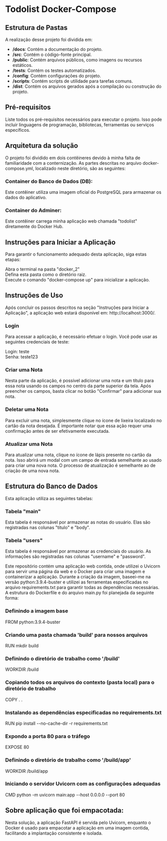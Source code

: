 # Todolist Docker-Compose

## Estrutura de Pastas
A realização desse projeto foi dividida em:

- **/docs**: Contém a documentação do projeto.
- **/src**: Contém o código-fonte principal.
- **/public**: Contém arquivos públicos, como imagens ou recursos estáticos.
- **/tests**: Contém os testes automatizados.
- **/config**: Contém configurações do projeto.
- **/scripts**: Contém scripts de utilidade para tarefas comuns.
- **/dist**: Contém os arquivos gerados após a compilação ou construção do projeto.

## Pré-requisitos
Liste todos os pré-requisitos necessários para executar o projeto. Isso pode incluir linguagens de programação, bibliotecas, ferramentas ou serviços específicos.

## Arquitetura da solução
O projeto foi dividido em dois contêineres devido à minha falta de familiaridade com a conternização. As partes descritas no arquivo docker-compose.yml, localizado neste diretório, são as seguintes:

### Container do Banco de Dados (DB): 
Este contêiner utiliza uma imagem oficial do PostgreSQL para armazenar os dados do aplicativo.

### Container do Adminer: 
Este contêiner carrega minha aplicação web chamada "todolist" diretamente do Docker Hub.


## Instruções para Iniciar a Aplicação
Para garantir o funcionamento adequado desta aplicação, siga estas etapas:

Abra o terminal na pasta "docker_2" <br>
Defina esta pasta como o diretório raiz. <br>
Execute o comando "docker-compose up" para inicializar a aplicação.

## Instruções de Uso
Após concluir os passos descritos na seção "Instruções para Iniciar a Aplicação", a aplicação web estará disponível em: http://localhost:3000/.

### Login
Para acessar a aplicação, é necessário efetuar o login. Você pode usar as seguintes credenciais de teste:

Login: teste <br>
Senha: teste123

### Criar uma Nota
Nesta parte da aplicação, é possível adicionar uma nota e um título para essa nota usando os campos no centro da parte superior da tela. Após preencher os campos, basta clicar no botão "Confirmar" para adicionar sua nota.

### Deletar uma Nota
Para excluir uma nota, simplesmente clique no ícone de lixeira localizado no cartão da nota desejada. É importante notar que essa ação requer uma confirmação antes de ser efetivamente executada.

### Atualizar uma Nota
Para atualizar uma nota, clique no ícone de lápis presente no cartão da nota. Isso abrirá um modal com um campo de entrada semelhante ao usado para criar uma nova nota. O processo de atualização é semelhante ao de criação de uma nova nota.

## Estrutura do Banco de Dados
Esta aplicação utiliza as seguintes tabelas:

### Tabela "main"
Esta tabela é responsável por armazenar as notas do usuário. Elas são registradas nas colunas "titulo" e "body".

### Tabela "users"
Esta tabela é responsável por armazenar as credenciais do usuário. As informações são registradas nas colunas "username" e "password".

Este repositório contém uma aplicação web contida, onde utilizei o Uvicorn para servir uma página da web e o Docker para criar uma imagem e containerizar a aplicação. Durante a criação da imagem, baseei-me na versão python:3.9.4-buster e utilizei as ferramentas especificadas no arquivo requirements.txt para garantir todas as dependências necessárias. A estrutura do Dockerfile e do arquivo main.py foi planejada da seguinte forma:

### Definindo a imagem base
FROM python:3.9.4-buster

### Criando uma pasta chamada 'build' para nossos arquivos
RUN mkdir build

### Definindo o diretório de trabalho como '/build'
WORKDIR /build

### Copiando todos os arquivos do contexto (pasta local) para o diretório de trabalho
COPY . .

### Instalando as dependências especificadas no requirements.txt
RUN pip install --no-cache-dir -r requirements.txt

### Expondo a porta 80 para o tráfego
EXPOSE 80

### Definindo o diretório de trabalho como '/build/app'
WORKDIR /build/app

### Iniciando o servidor Uvicorn com as configurações adequadas
CMD python -m uvicorn main:app --host 0.0.0.0 --port 80


## Sobre aplicação que foi empacotada:
Nesta solução, a aplicação FastAPI é servida pelo Uvicorn, enquanto o Docker é usado para empacotar a aplicação em uma imagem contida, facilitando a implantação consistente e isolada.
